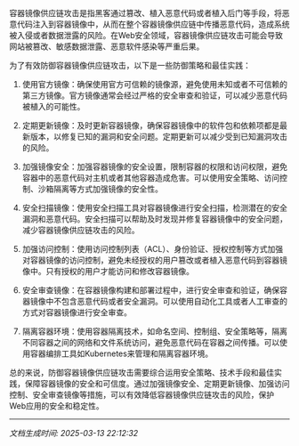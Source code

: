 容器镜像供应链攻击是指黑客通过篡改、植入恶意代码或者植入后门等手段，将恶意代码注入到容器镜像中，从而在整个容器镜像供应链中传播恶意代码，造成系统被入侵或者数据泄露的风险。在Web安全领域，容器镜像供应链攻击可能会导致网站被篡改、敏感数据泄露、恶意软件感染等严重后果。

为了有效防御容器镜像供应链攻击，以下是一些防御策略和最佳实践：

1. 使用官方镜像：确保使用官方可信赖的镜像源，避免使用未知或者不可信赖的第三方镜像。官方镜像通常会经过严格的安全审查和验证，可以减少恶意代码被植入的可能性。

2. 定期更新镜像：及时更新容器镜像，确保容器镜像中的软件包和依赖项都是最新版本，以修复已知的漏洞和安全问题。定期更新可以减少受到已知漏洞攻击的风险。

3. 加强镜像安全：加强容器镜像的安全设置，限制容器的权限和访问权限，避免容器中的恶意代码对主机或者其他容器造成危害。可以使用安全策略、访问控制、沙箱隔离等方式加强镜像的安全性。

4. 安全扫描镜像：使用安全扫描工具对容器镜像进行安全扫描，检测潜在的安全漏洞和恶意代码。安全扫描可以帮助及时发现并修复容器镜像中的安全问题，减少容器镜像供应链攻击的风险。

5. 加强访问控制：使用访问控制列表（ACL）、身份验证、授权控制等方式加强对容器镜像的访问控制，避免未经授权的用户篡改或者植入恶意代码到容器镜像中。只有授权的用户才能访问和修改容器镜像。

6. 安全审查镜像：在容器镜像构建和部署过程中，进行安全审查和验证，确保容器镜像中不包含恶意代码或者安全漏洞。可以使用自动化工具或者人工审查的方式对容器镜像进行安全审查。

7. 隔离容器环境：使用容器隔离技术，如命名空间、控制组、安全策略等，隔离不同容器之间的网络和文件系统访问，避免恶意代码在容器之间传播。可以使用容器编排工具如Kubernetes来管理和隔离容器环境。

总的来说，防御容器镜像供应链攻击需要综合运用安全策略、技术手段和最佳实践，保障容器镜像的安全和可信度。通过加强镜像安全、定期更新镜像、加强访问控制、安全审查镜像等措施，可以有效降低容器镜像供应链攻击的风险，保护Web应用的安全和稳定性。

---

*文档生成时间: 2025-03-13 22:12:32*











